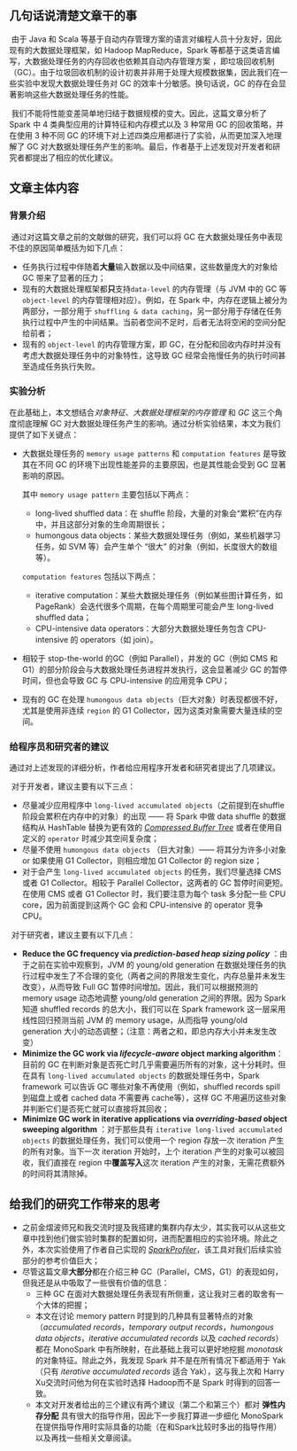 ## 几句话说清楚文章干的事

​	由于 Java 和 Scala 等基于自动内存管理方案的语言对编程人员十分友好，因此现有的大数据处理框架，如 Hadoop MapReduce，Spark 等都基于这类语言编写，大数据处理任务的内存回收也依赖其自动内存管理方案 ，即垃圾回收机制（GC）。由于垃圾回收机制的设计初衷并非用于处理大规模数据集，因此我们在一些实验中发现大数据处理任务对 GC 的效率十分敏感。换句话说，GC 的存在会显著影响这些大数据处理任务的性能。

​	我们不能将性能变差简单地归结于数据规模的变大。因此，这篇文章分析了 Spark 中 4 类典型应用的计算特征和内存模式以及 3 种常用 GC 的回收策略，并在使用 3 种不同 GC 的环境下对上述四类应用都进行了实验，从而更加深入地理解了 GC 对大数据处理任务产生的影响。最后，作者基于上述发现对开发者和研究者都提出了相应的优化建议。

## 文章主体内容

### 背景介绍

​	通过对这篇文章之前的文献做的研究，我们可以将 GC 在大数据处理任务中表现不佳的原因简单概括为如下几点：

- 任务执行过程中伴随着**大量**输入数据以及中间结果，这些数量庞大的对象给 GC 带来了显著的压力；
- 现有的大数据处理框架都**只**支持`data-level` 的内存管理（与 JVM 中的 GC 等 `object-level` 的内存管理相对应）。例如，在 Spark 中，内存在逻辑上被分为两部分，一部分用于 `shuffling & data caching`，另一部分用于存储在任务执行过程中产生的中间结果。当前者空间不足时，后者无法将空闲的空间分配给前者；
- 现有的 `object-level` 的内存管理方案，即 GC，在分配和回收内存时并没有考虑大数据处理任务中的对象特性，这导致 GC 经常会拖慢任务的执行时间甚至造成任务执行失败。

### 实验分析

​	在此基础上，本文想结合*对象特征*、*大数据处理框架的内存管理*  和 *GC* 这三个角度彻底理解 GC 对大数据处理任务产生的影响。通过分析实验结果，本文为我们提供了如下关键点：

- 大数据处理任务的 `memory usage patterns` 和 `computation features` 是导致其在不同 GC 的环境下出现性能差异的主要原因，也是其性能会受到 GC 显著影响的原因。

  其中 `memory usage pattern` 主要包括以下两点：

  - long-lived shuffled data：在 shuffle 阶段，大量的对象会“累积”在内存中，并且这部分对象的生命周期很长；
  - humongous data objects：某些大数据处理任务（例如，某些机器学习任务，如 SVM 等）会产生单个 “很大” 的对象（例如，长度很大的数组等）。

  `computation features` 包括以下两点：

  - iterative computation：某些大数据处理任务（例如某些图计算任务，如 PageRank）会迭代很多个周期，在每个周期里可能会产生 long-lived shuffled data；
  - CPU-intensive data operators：大部分大数据处理任务包含 CPU-intensive 的 operators（如 join）。

- 相较于 stop-the-world 的GC（例如 Parallel），并发的 GC（例如 CMS 和 G1）的部分阶段会与大数据处理任务进程并发执行，这会显著减少 GC 的暂停时间，但也会导致 GC 与 CPU-intensive 的应用竞争 CPU；

- 现有的 GC 在处理 `humongous data objects`（巨大对象）时表现都很不好，尤其是使用非连续 `region` 的 G1 Collector，因为这类对象需要大量连续的空间。

### 给程序员和研究者的建议

​	通过对上述发现的详细分析，作者给应用程序开发者和研究者提出了几项建议。

​	对于开发者，建议主要有以下三点：

- 尽量减少应用程序中 `long-lived accumulated objects`（之前提到在shuffle阶段会累积在内存中的对象）的出现 —— 将 Spark 中做 data shuffle 的数据结构从 HashTable 替换为更有效的 [*Compressed Buffer Tree*](http://delivery.acm.org/10.1145/2530000/2523625/a18-amur.pdf?ip=114.212.82.69&id=2523625&acc=OA&key=BF85BBA5741FDC6E.180A41DAF8736F97.4D4702B0C3E38B35.FB8CB00F758AD1E5&__acm__=1572353607_1453e6d0a07cc7066594008613c83338) 或者在使用自定义的 `operator` 时减少其空间复杂度；
- 尽量不使用 `humongous data objects` （巨大对象）—— 将其分为许多小对象 or 如果使用 G1 Collector，则相应增加 G1 Collector 的 region size；
- 对于会产生 `long-lived accumulated objects` 的任务，我们尽量选择 CMS 或者 G1 Collector。相较于 Parallel Collector，这两者的 GC 暂停时间更短。在使用 CMS 或者 G1 Collector 时，我们要注意为每个 task 多分配一些 CPU core，因为前面提到这两个 GC 会和 CPU-intensive 的 operator 竞争 CPU。

​	对于研究者，建议主要有以下几点：

- **Reduce the GC frequency via *prediction-based heap sizing policy*** ：由于之前在实验中观察到，JVM 的 young/old generation 在数据处理任务的执行过程中发生了不合理的变化（两者之间的界限发生变化，内存总量并未发生改变），从而导致 Full GC 暂停时间增加。因此，我们可以根据预测的 memory usage 动态地调整 young/old generation 之间的界限。因为 Spark 知道 shuffled records 的总大小，我们可以在 Spark framework 这一层采用线性回归预测当前 JVM 的 memory usage，从而指导 young/old generation 大小的动态调整；（注意：两者之和，即总内存大小并未发生改变）
- **Minimize the GC work via *lifecycle-aware* object marking algorithm**：目前的 GC 在判断对象是否死亡时几乎需要遍历所有的对象，这十分耗时。但在具有 `long-lived accumulated objects` 的数据处理任务中，Spark framework 可以告诉 GC 哪些对象不再使用（例如，shuffled records spill 到磁盘上或者 cached data 不需要再 cache等），这样 GC 不用遍历这些对象并判断它们是否死亡就可以直接将其回收；
- **Minimize GC work in iterative applications via *overriding-based* object sweeping algorithm** ：对于那些具有 `iterative long-lived accumulated objects` 的数据处理任务，我们可以使用一个 region 存放一次 iteration 产生的所有对象。当下一次 iteration 开始时，上个 iteration 产生的对象可以被回收，我们直接在 region 中**覆盖写入**这次 iteration 产生的对象，无需花费额外的时间将其清除掉。

## 给我们的研究工作带来的思考

- 之前金熠波师兄和我交流时提及我搭建的集群内存太少，其实我可以从这些文章中找到他们做实验时集群的配置如何，进而配置相应的实验环境。除此之外，本次实验使用了作者自己实现的 [*SparkProfiler*](https://github.com/JerryLead/SparkProfiler)，该工具对我们后续实验部分的参考价值巨大；
- 尽管这篇文章**大部分**都在介绍三种 GC（Parallel，CMS，G1）的表现如何，但我还是从中吸取了一些很有价值的信息：
  - 三种 GC 在面对大数据处理任务表现有所侧重，这让我对三者的取舍有一个大体的把握；
  - 本文在讨论 memory pattern 时提到的几种具有显著特点的对象（*accumulated records*，*temporary output records*，*humongous data objects*，*iterative accumulated records* 以及 *cached records*）都在 MonoSpark 中有所映射，在此基础上我可以更好地挖掘 *monotask* 的对象特征。除此之外，我发现 Spark 并不是在所有情况下都适用于 Yak（只有 *iterative accumulated records* 适合 Yak），这与我上次和 Harry Xu交流时问他为何在实验时选择 Hadoop而不是 Spark 时得到的回答一致。
  - 本文对开发者给出的三个建议有两个建议（第二个和第三个）都对 **弹性内存分配** 具有很大的指导作用，因此下一步我打算进一步细化 MonoSpark 在提供指导作用时实际具备的功能（在和Spark比较时多出的指导作用）以及再找一些相关文章阅读。